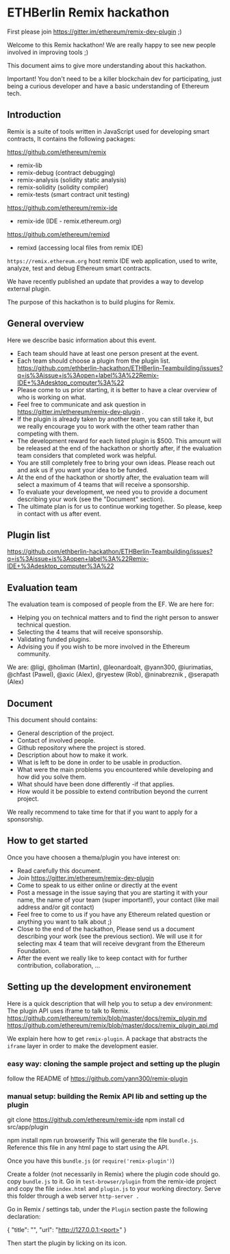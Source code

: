 # ETHBerlin Remix hackathon

First please join https://gitter.im/ethereum/remix-dev-plugin ;)

Welcome to this Remix hackathon!
We are really happy to see new people involved in improving tools ;)

This document aims to give more understanding about this hackathon.

Important! You don't need to be a killer blockchain dev for participating, just being a curious developer and have a basic understanding of Ethereum tech.

## Introduction

Remix is a suite of tools written in JavaScript used for developing smart contracts,
It contains the following packages:

https://github.com/ethereum/remix
 - remix-lib
 - remix-debug (contract debugging)
 - remix-analysis (solidity static analysis)
 - remix-solidity (solidity compiler)
 - remix-tests (smart contract unit testing)

https://github.com/ethereum/remix-ide
 - remix-ide (IDE - remix.ethereum.org)

https://github.com/ethereum/remixd
 - remixd (accessing local files from remix IDE)

`https://remix.ethereum.org` host remix IDE web application, used to write, analyze, test and debug Ethereum smart contracts.

We have recently published an update that provides a way to develop external plugin.

The purpose of this hackathon is to build plugins for Remix.

## General overview

Here we describe basic information about this event.

 - Each team should have at least one person present at the event.
 - Each team should choose a plugin from the plugin list. https://github.com/ethberlin-hackathon/ETHBerlin-Teambuilding/issues?q=is%3Aissue+is%3Aopen+label%3A%22Remix-IDE+%3Adesktop_computer%3A%22
 - Please come to us prior starting, it is better to have a clear overview of who is working on what.
 - Feel free to communicate and ask question in https://gitter.im/ethereum/remix-dev-plugin .
 - If the plugin is already taken by another team, you can still take it, but we really encourage you to work with the other team rather than competing with them.
 - The development reward for each listed plugin is $500. This amount will be released at the end of the hackathon or shortly after, if the evaluation team considers that completed work was helpful.
 - You are still completely free to bring your own ideas. Please reach out and ask us if you want your idea to be funded.
 - At the end of the hackathon or shortly after, the evaluation team will select a maximum of 4 teams that will receive a sponsorship.
 - To evaluate your development, we need you to provide a document describing your work (see the "Document" section).
 - The ultimate plan is for us to continue working together. So please, keep in contact with us after event.

## Plugin list

https://github.com/ethberlin-hackathon/ETHBerlin-Teambuilding/issues?q=is%3Aissue+is%3Aopen+label%3A%22Remix-IDE+%3Adesktop_computer%3A%22

## Evaluation team

The evaluation team is composed of people from the EF. We are here for:
 - Helping you on technical matters and to find the right person to answer technical question.
 - Selecting the 4 teams that will receive sponsorship.
 - Validating funded plugins.
 - Advising you if you wish to be more involved in the Ethereum community.

We are:
@ligi, @holiman (Martin), @leonardoalt, @yann300, @iurimatias, @chfast (Pawel), @axic (Alex), @ryestew (Rob), @ninabreznik , @serapath (Alex)
 
## Document

This document should contains:
  - General description of the project.
  - Contact of involved people.
  - Github repository where the project is stored.
  - Description about how to make it work.
  - What is left to be done in order to be usable in production.
  - What were the main problems you encountered while developing and how did you solve them.
  - What should have been done differently -if that applies.
  - How would it be possible to extend contribution beyond the current project.
    
We really recommend to take time for that if you want to apply for a sponsorship.

## How to get started

Once you have choosen a thema/plugin you have interest on:
 - Read carefully this document.
 - Join https://gitter.im/ethereum/remix-dev-plugin
 - Come to speak to us either online or directly at the event
 - Post a message in the issue saying that you are starting it with your name, the name of your team (super important!), your contact (like mail address and/or git contact)
 - Feel free to come to us if you have any Ethereum related question or anything you want to talk about ;)
 - Close to the end of the hackathon, Please send us a document describing your work (see the previous section). We will use it for selecting max 4 team that will receive devgrant from the Ethereum Foundation.
 - After the event we really like to keep contact with for further contribution, collaboration, ...


## Setting up the development environement

Here is a quick description that will help you to setup a dev environment:
The plugin API uses iframe to talk to Remix. 
https://github.com/ethereum/remix/blob/master/docs/remix_plugin.md
https://github.com/ethereum/remix/blob/master/docs/remix_plugin_api.md


We explain here how to get `remix-plugin`. A package that abstracts the `iframe` layer in order to make the development easier.

### easy way: cloning the sample project and setting up the plugin

follow the README of https://github.com/yann300/remix-plugin

### manual setup: building the Remix API lib and setting up the plugin

git clone https://github.com/ethereum/remix-ide
npm install
cd src/app/plugin

npm install
npm run browserify
This will generate the file `bundle.js`. Reference this file in any html page to start using the API.

Once you have this `bundle.js` (or `require('remix-plugin')`)

Create a folder (not necessarily in Remix) where the plugin code should go.
copy `bundle.js` to it.
Go in `test-browser/plugin` from the remix-ide project and copy the file `index.html` and `plugin.js` to your working directory.
Serve this folder through a web server `http-server .`

Go in Remix / settings tab, under the `Plugin` section paste the following declaration:

{
    "title": "<name of plugin>",
    "url": "http://127.0.0.1:<port>"
}

Then start the plugin by licking on its icon.






